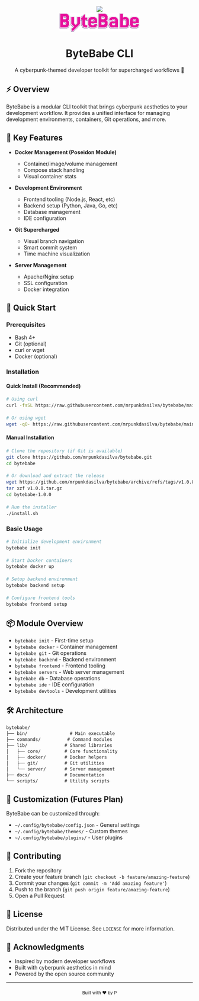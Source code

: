 
<div align="center">
  <img height="300" src="https://github.com/user-attachments/assets/924b4161-f63a-4ec3-bebb-00d74eff7b73" />
  <br/>
  <img height="50" src=".github/ByteBabe.svg" />

  <h1>ByteBabe CLI</h1>
  <p>A cyberpunk-themed developer toolkit for supercharged workflows 🚀</p>
</div>

## ⚡ Overview

ByteBabe is a modular CLI toolkit that brings cyberpunk aesthetics to your development workflow. It provides a unified interface for managing development environments, containers, Git operations, and more.

## 🎯 Key Features

- **Docker Management (Poseidon Module)**
  - Container/image/volume management
  - Compose stack handling
  - Visual container stats

- **Development Environment**
  - Frontend tooling (Node.js, React, etc)
  - Backend setup (Python, Java, Go, etc)
  - Database management
  - IDE configuration

- **Git Supercharged**
  - Visual branch navigation
  - Smart commit system
  - Time machine visualization

- **Server Management**
  - Apache/Nginx setup
  - SSL configuration
  - Docker integration

## 🚀 Quick Start

### Prerequisites
- Bash 4+
- Git (optional)
- curl or wget
- Docker (optional)

### Installation

#### Quick Install (Recommended)
```bash
# Using curl
curl -fsSL https://raw.githubusercontent.com/mrpunkdasilva/bytebabe/main/install.sh | bash

# Or using wget
wget -qO- https://raw.githubusercontent.com/mrpunkdasilva/bytebabe/main/install.sh | bash
```

#### Manual Installation
```bash
# Clone the repository (if Git is available)
git clone https://github.com/mrpunkdasilva/bytebabe.git
cd bytebabe

# Or download and extract the release
wget https://github.com/mrpunkdasilva/bytebabe/archive/refs/tags/v1.0.0.tar.gz
tar xzf v1.0.0.tar.gz
cd bytebabe-1.0.0

# Run the installer
./install.sh
```

### Basic Usage

```bash
# Initialize development environment
bytebabe init

# Start Docker containers
bytebabe docker up

# Setup backend environment
bytebabe backend setup

# Configure frontend tools
bytebabe frontend setup
```

## 📦 Module Overview

- `bytebabe init` - First-time setup
- `bytebabe docker` - Container management
- `bytebabe git` - Git operations
- `bytebabe backend` - Backend environment
- `bytebabe frontend` - Frontend tooling
- `bytebabe servers` - Web server management
- `bytebabe db` - Database operations
- `bytebabe ide` - IDE configuration
- `bytebabe devtools` - Development utilities

## 🛠️ Architecture

```
bytebabe/
├── bin/                # Main executable
├── commands/          # Command modules
├── lib/              # Shared libraries
│   ├── core/         # Core functionality
│   ├── docker/       # Docker helpers
│   ├── git/          # Git utilities
│   └── server/       # Server management
├── docs/             # Documentation
└── scripts/          # Utility scripts
```

## 🎨 Customization (Futures Plan)

ByteBabe can be customized through:
- `~/.config/bytebabe/config.json` - General settings
- `~/.config/bytebabe/themes/` - Custom themes
- `~/.config/bytebabe/plugins/` - User plugins

## 🤝 Contributing

1. Fork the repository
2. Create your feature branch (`git checkout -b feature/amazing-feature`)
3. Commit your changes (`git commit -m 'Add amazing feature'`)
4. Push to the branch (`git push origin feature/amazing-feature`)
5. Open a Pull Request

## 📝 License

Distributed under the MIT License. See `LICENSE` for more information.

## 🌟 Acknowledgments

- Inspired by modern developer workflows
- Built with cyberpunk aesthetics in mind
- Powered by the open source community

---

<div align="center">
  <sub>Built with ❤️ by P</sub>
</div>
